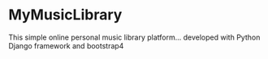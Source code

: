 # MyMusicLibrary
This simple online personal music library platform... developed with Python Django framework and bootstrap4
